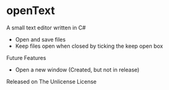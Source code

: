 # openText

A small text editor written in C#
 - Open and save files
 - Keep files open when closed by ticking the keep open box
 
 Future Features
  - Open a new window (Created, but not in release)
 
 Released on The Unlicense License
